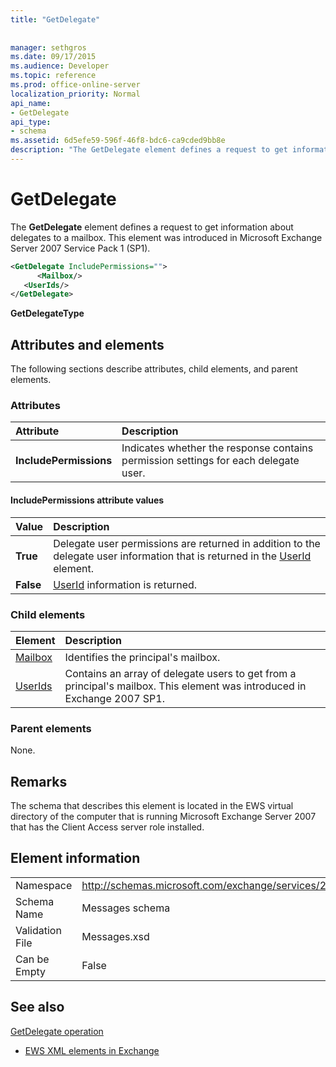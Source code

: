 ```yaml
---
title: "GetDelegate"
 
 
manager: sethgros
ms.date: 09/17/2015
ms.audience: Developer
ms.topic: reference
ms.prod: office-online-server
localization_priority: Normal
api_name:
- GetDelegate
api_type:
- schema
ms.assetid: 6d5efe59-596f-46f8-bdc6-ca9cded9bb8e
description: "The GetDelegate element defines a request to get information about delegates to a mailbox. This element was introduced in Microsoft Exchange Server 2007 Service Pack 1 (SP1)."
---
```


# GetDelegate

The **GetDelegate** element defines a request to get information about delegates to a mailbox. This element was introduced in Microsoft Exchange Server 2007 Service Pack 1 (SP1). 
  
```xml
<GetDelegate IncludePermissions="">
      <Mailbox/>
   <UserIds/>
</GetDelegate>
```

 **GetDelegateType**
## Attributes and elements

The following sections describe attributes, child elements, and parent elements.
  
### Attributes

|**Attribute**|**Description**|
|:-----|:-----|
|**IncludePermissions** <br/> |Indicates whether the response contains permission settings for each delegate user.  <br/> |
   
#### IncludePermissions attribute values

|**Value**|**Description**|
|:-----|:-----|
|**True** <br/> |Delegate user permissions are returned in addition to the delegate user information that is returned in the [UserId](userid.md) element.  <br/> |
|**False** <br/> |[UserId](userid.md) information is returned.  <br/> |
   
### Child elements

|**Element**|**Description**|
|:-----|:-----|
|[Mailbox](mailbox.md) <br/> |Identifies the principal's mailbox.  <br/> |
|[UserIds](userids.md) <br/> |Contains an array of delegate users to get from a principal's mailbox. This element was introduced in Exchange 2007 SP1.  <br/> |
   
### Parent elements

None.
  
## Remarks

The schema that describes this element is located in the EWS virtual directory of the computer that is running Microsoft Exchange Server 2007 that has the Client Access server role installed.
  
## Element information

|||
|:-----|:-----|
|Namespace  <br/> |http://schemas.microsoft.com/exchange/services/2006/messages  <br/> |
|Schema Name  <br/> |Messages schema  <br/> |
|Validation File  <br/> |Messages.xsd  <br/> |
|Can be Empty  <br/> |False  <br/> |
   
## See also



[GetDelegate operation](getdelegate-operation.md)


- [EWS XML elements in Exchange](ews-xml-elements-in-exchange.md)

